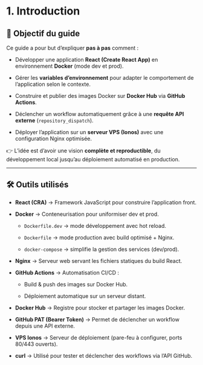# 1. Introduction

## 🎯 Objectif du guide

Ce guide a pour but d’expliquer **pas à pas** comment :

- Développer une application **React (Create React App)** en environnement **Docker** (mode dev et prod).
    
- Gérer les **variables d’environnement** pour adapter le comportement de l’application selon le contexte.
    
- Construire et publier des images Docker sur **Docker Hub** via **GitHub Actions**.
    
- Déclencher un workflow automatiquement grâce à une **requête API externe** (`repository_dispatch`).
    
- Déployer l’application sur un **serveur VPS (Ionos)** avec une configuration Nginx optimisée.
    

👉 L’idée est d’avoir une vision **complète et reproductible**, du développement local jusqu’au déploiement automatisé en production.

---

## 🛠️ Outils utilisés

- **React (CRA)** → Framework JavaScript pour construire l’application front.
    
- **Docker** → Conteneurisation pour uniformiser dev et prod.
    
    - `Dockerfile.dev` → mode développement avec hot reload.
        
    - `Dockerfile` → mode production avec build optimisé + Nginx.
        
    - `docker-compose` → simplifie la gestion des services (dev/prod).
        
- **Nginx** → Serveur web servant les fichiers statiques du build React.
    
- **GitHub Actions** → Automatisation CI/CD :
    
    - Build & push des images sur Docker Hub.
        
    - Déploiement automatique sur un serveur distant.
        
- **Docker Hub** → Registre pour stocker et partager les images Docker.
    
- **GitHub PAT (Bearer Token)** → Permet de déclencher un workflow depuis une API externe.
    
- **VPS Ionos** → Serveur de déploiement (pare-feu à configurer, ports 80/443 ouverts).
    
- **curl** → Utilisé pour tester et déclencher des workflows via l’API GitHub.
    

